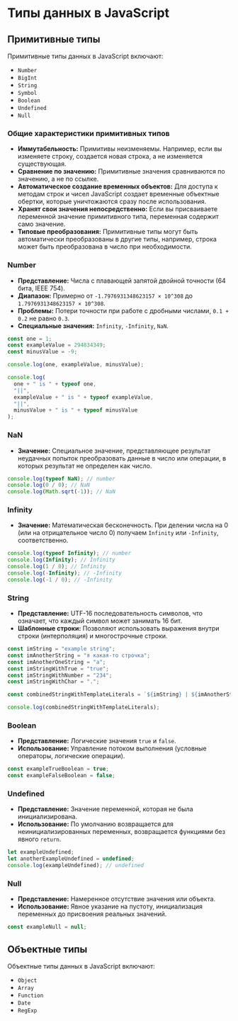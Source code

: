 # Типы данных в JavaScript

## Примитивные типы

Примитивные типы данных в JavaScript включают:

- `Number`
- `BigInt`
- `String`
- `Symbol`
- `Boolean`
- `Undefined`
- `Null`

### Общие характеристики примитивных типов

- **Иммутабельность:** Примитивы неизменяемы. Например, если вы изменяете строку, создается новая строка, а не изменяется существующая.
- **Сравнение по значению:** Примитивные значения сравниваются по значению, а не по ссылке.
- **Автоматическое создание временных объектов:** Для доступа к методам строк и чисел JavaScript создает временные объектные обертки, которые уничтожаются сразу после использования.
- **Хранят свои значения непосредственно:** Если вы присваиваете переменной значение примитивного типа, переменная содержит само значение.
- **Типовые преобразования:** Примитивные типы могут быть автоматически преобразованы в другие типы, например, строка может быть преобразована в число при необходимости.

### Number

- **Представление:** Числа с плавающей запятой двойной точности (64 бита, IEEE 754).
- **Диапазон:** Примерно от `-1.7976931348623157 × 10^308` до `1.7976931348623157 × 10^308`.
- **Проблемы:** Потери точности при работе с дробными числами, `0.1 + 0.2` не равно `0.3`.
- **Специальные значения:** `Infinity`, `-Infinity`, `NaN`.

```javascript
const one = 1;
const exampleValue = 294834349;
const minusValue = -9;

console.log(one, exampleValue, minusValue);

console.log(
  one + " is " + typeof one,
  "||",
  exampleValue + " is " + typeof exampleValue,
  "||",
  minusValue + " is " + typeof minusValue
);
```

### NaN

- **Значение:** Специальное значение, представляющее результат неудачных попыток преобразовать данные в число или операции, в которых результат не определен как число.

```javascript
console.log(typeof NaN); // number
console.log(0 / 0); // NaN
console.log(Math.sqrt(-1)); // NaN
```

### Infinity

- **Значение:** Математическая бесконечность. При делении числа на 0 (или на отрицательное число 0) получаем `Infinity` или `-Infinity`, соответственно.

```javascript
console.log(typeof Infinity); // number
console.log(Infinity); // Infinity
console.log(1 / 0); // Infinity
console.log(-Infinity); // -Infinity
console.log(-1 / 0); // -Infinity
```

### String

- **Представление:** UTF-16 последовательность символов, что означает, что каждый символ может занимать 16 бит.
- **Шаблонные строки:** Позволяют использовать выражения внутри строки (интерполяция) и многострочные строки.

```javascript
const imString = "example string";
const imAnotherString = "я какая-то строчка";
const imAnotherOneString = "а";
const imStringWithTrue = "true";
const imStringWithNumber = "234";
const imStringWithChar = ".";

const combinedStringWithTemplateLiterals = `${imString} | ${imAnotherString} | ${imAnotherOneString} | ${imStringWithTrue} | ${imStringWithNumber} | ${imStringWithChar}`;

console.log(combinedStringWithTemplateLiterals);
```

### Boolean

- **Представление:** Логические значения `true` и `false`.
- **Использование:** Управление потоком выполнения (условные операторы, логические операции).

```javascript
const exampleTrueBoolean = true;
const exampleFalseBoolean = false;
```

### Undefined

- **Представление:** Значение переменной, которая не была инициализирована.
- **Использование:** По умолчанию возвращается для неинициализированных переменных, возвращается функциями без явного `return`.

```javascript
let exampleUndefined;
let anotherExampleUndefined = undefined;
console.log(exampleUndefined); // undefined
```

### Null

- **Представление:** Намеренное отсутствие значения или объекта.
- **Использование:** Явное указание на пустоту, инициализация переменных до присвоения реальных значений.

```javascript
const exampleNull = null;
```

## Объектные типы

Объектные типы данных в JavaScript включают:

- `Object`
- `Array`
- `Function`
- `Date`
- `RegExp`
